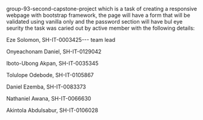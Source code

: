group-93-second-capstone-project which is a task of creating a responsive webpage with bootstrap framework, the page will have a form that will be validated using vanilla only and the password section will have bul eye seurity the task was caried out by active member with the following details:

Eze Solomon, SH-IT-0003425--- team lead

Onyeachonam Daniel, SH-IT-0129042

Iboto-Ubong Akpan, SH-IT-0035345

Tolulope Odebode, SH-IT-0105867

Daniel Ezemba, SH-IT-0083373

Nathaniel Awana, SH-IT-0066630

Akintola Abdulsabur, SH-IT-0106028

